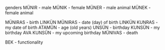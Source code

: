 genders
MÜNIR - male
MÜNIK - female
MÜNER - male animal
MÜNEK - female animal


MÜNIRAS - birth
LINKÜN MÜNIRAS - date (day) of birth
LINKÜN KUNRAS - my date of birth
ATAMÜN - age (old years)
UNSÜN - birthday
KUNSÜN - my birthday
AVA KUNSÜN - my upcoming birthday
MÜNIVAS - death


BEK - functionality










